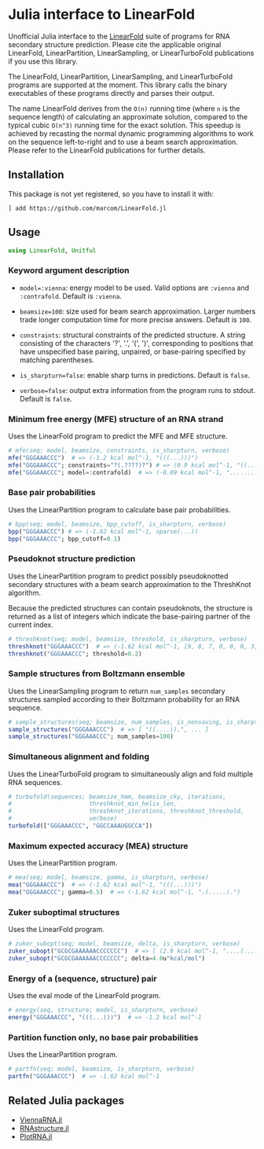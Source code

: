 # Julia interface to LinearFold

Unofficial Julia interface to the
[LinearFold](https://github.com/LinearFold) suite of programs for RNA
secondary structure prediction. Please cite the applicable original
LinearFold, LinearPartition, LinearSampling, or LinearTurboFold
publications if you use this library.

The LinearFold, LinearPartition, LinearSampling, and LinearTurboFold
programs are supported at the moment.  This library calls the binary
executables of these programs directly and parses their output.

The name LinearFold derives from the `O(n)` running time (where `n` is
the sequence length) of calculating an approximate solution, compared
to the typical cubic `O(n^3)` running time for the exact solution.
This speedup is achieved by recasting the normal dynamic programming
algorithms to work on the sequence left-to-right and to use a beam
search approximation.  Please refer to the LinearFold publications for
further details.

## Installation

This package is not yet registered, so you have to install it with:

```
] add https://github.com/marcom/LinearFold.jl
```

## Usage

```julia
using LinearFold, Unitful
```

### Keyword argument description

- `model=:vienna`: energy model to be used. Valid options are
  `:vienna` and `:contrafold`. Default is `:vienna`.

- `beamsize=100`: size used for beam search approximation. Larger
  numbers trade longer computation time for more precise
  answers. Default is `100`.

- `constraints`: structural constraints of the predicted structure.  A
   string consisting of the characters '?', '.', '(', ')',
   corresponding to positions that have unspecified base pairing,
   unpaired, or base-pairing specified by matching parentheses.

- `is_sharpturn=false`: enable sharp turns in predictions. Default is
  `false`.

- `verbose=false`: output extra information from the program runs to
  stdout. Default is `false`.

### Minimum free energy (MFE) structure of an RNA strand

Uses the LinearFold program to predict the MFE and MFE structure.

```julia
# mfe(seq; model, beamsize, constraints, is_sharpturn, verbose)
mfe("GGGAAACCC")  # => (-1.2 kcal mol^-1, "(((...)))")
mfe("GGGAAACCC"; constraints="?(.????)?") # => (0.9 kcal mol^-1, "((.....))")
mfe("GGGAAACCC"; model=:contrafold)  # => (-0.09 kcal mol^-1, ".........")
```

### Base pair probabilities

Uses the LinearPartition program to calculate base pair probabilities.

```julia
# bpp(seq; model, beamsize, bpp_cutoff, is_sharpturn, verbose)
bpp("GGGAAACCC") # => (-1.62 kcal mol^-1, sparse(...))
bpp("GGGAAACCC"; bpp_cutoff=0.1)
```

### Pseudoknot structure prediction

Uses the LinearPartition program to predict possibly pseudoknotted
secondary structures with a beam search approximation to the
ThreshKnot algorithm.

Because the predicted structures can contain pseudoknots, the
structure is returned as a list of integers which indicate the
base-pairing partner of the current index.

```julia
# threshknot(seq; model, beamsize, threshold, is_sharpturn, verbose)
threshknot("GGGAAACCC")  # => (-1.62 kcal mol^-1, [9, 8, 7, 0, 0, 0, 3, 2, 1])
threshknot("GGGAAACCC"; threshold=0.2)
```

### Sample structures from Boltzmann ensemble

Uses the LinearSampling program to return `num_samples` secondary
structures sampled according to their Boltzmann probability for an RNA
sequence.

```julia
# sample_structures(seq; beamsize, num_samples, is_nonsaving, is_sharpturn, verbose)
sample_structures("GGGAAACCC")  # => [ "((....)).", ... ]
sample_structures("GGGAAACCC"; num_samples=100)
```

### Simultaneous alignment and folding

Uses the LinearTurboFold program to simultaneously align and fold
multiple RNA sequences.

```julia
# turbofold(sequences; beamsize_hmm, beamsize_cky, iterations,
#                      threshknot_min_helix_len,
#                      threshknot_iterations, threshknot_threshold,
#                      verbose)
turbofold(["GGGAAACCC", "GGCCAAAUGGCCA"])
```

### Maximum expected accuracy (MEA) structure

Uses the LinearPartition program.

```julia
# mea(seq; model, beamsize, gamma, is_sharpturn, verbose)
mea("GGGAAACCC")  # => (-1.62 kcal mol^-1, "(((...)))")
mea("GGGAAACCC"; gamma=0.5)  # => (-1.62 kcal mol^-1, ".(.....).")
```

### Zuker suboptimal structures

Uses the LinearFold program.

```julia
# zuker_subopt(seq; model, beamsize, delta, is_sharpturn, verbose)
zuker_subopt("GCGCGAAAAAACCCCCCC")  # => [ (2.9 kcal mol^-1, "....(........)...."), ... ]
zuker_subopt("GCGCGAAAAAACCCCCCC"; delta=4.0u"kcal/mol")
```

### Energy of a (sequence, structure) pair

Uses the eval mode of the LinearFold program.

```julia
# energy(seq, structure; model, is_sharpturn, verbose)
energy("GGGAAACCC", "(((...)))")  # => -1.2 kcal mol^-1
```

### Partition function only, no base pair probabilities

Uses the LinearPartition program.

```julia
# partfn(seq; model, beamsize, is_sharpturn, verbose)
partfn("GGGAAACCC")  # => -1.62 kcal mol^-1
```

## Related Julia packages

- [ViennaRNA.jl](https://github.com/marcom/ViennaRNA.jl)
- [RNAstructure.jl](https://github.com/marcom/RNAstructure.jl)
- [PlotRNA.jl](https://github.com/marcom/PlotRNA.jl)
